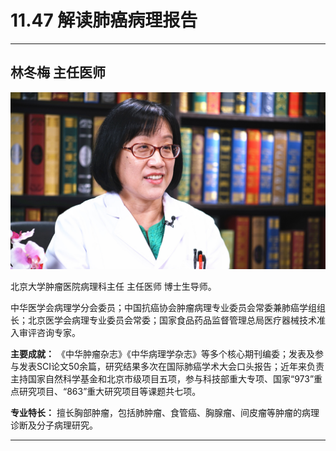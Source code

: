# 11.47 解读肺癌病理报告

---

## 林冬梅 主任医师

![1682521228446](image/c11_047/1682521228446.png)

北京大学肿瘤医院病理科主任 主任医师 博士生导师。

中华医学会病理学分会委员；中国抗癌协会肿瘤病理专业委员会常委兼肺癌学组组长；北京医学会病理专业委员会常委；国家食品药品监督管理总局医疗器械技术准入审评咨询专家。


**主要成就：** 《中华肿瘤杂志》《中华病理学杂志》等多个核心期刊编委；发表及参与发表SCI论文50余篇，研究结果多次在国际肺癌学术大会口头报告；近年来负责主持国家自然科学基金和北京市级项目五项，参与科技部重大专项、国家“973”重点研究项目、“863”重大研究项目等课题共七项。


**专业特长：** 擅长胸部肿瘤，包括肺肿瘤、食管癌、胸腺瘤、间皮瘤等肿瘤的病理诊断及分子病理研究。

---
